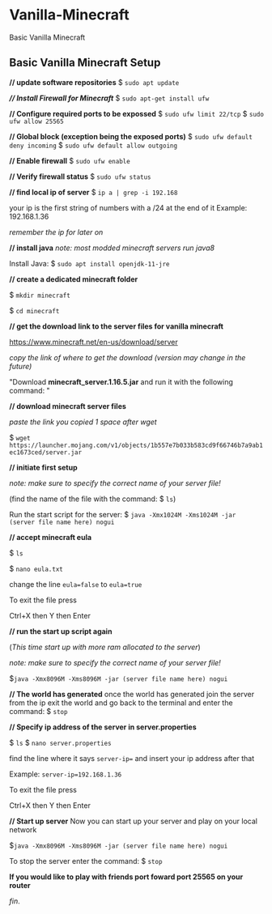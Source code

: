 # Vanilla-Minecraft

Basic Vanilla Minecraft

## Basic Vanilla Minecraft Setup

**// update software repositories**
$ `sudo apt update`

***// Install Firewall for Minecraft***
$ `sudo apt-get install ufw`

**// Configure required ports to be expossed**
$ `sudo ufw limit 22/tcp`
$ `sudo ufw allow 25565`

**// Global block (exception being the exposed ports)**
$ `sudo ufw default deny incoming`
$ `sudo ufw default allow outgoing`

**// Enable firewall**
$ `sudo ufw enable`

**// Verify firewall status**
$ `sudo ufw status`

**// find local ip of server**
$ `ip a | grep -i 192.168`

your ip is the first string of numbers with a /24 at the end of it
Example: 192.168.1.36

*remember the ip for later on*

**// install java**
*note: most modded minecraft servers run java8*

Install Java:
$ `sudo apt install openjdk-11-jre`

**// create a dedicated minecraft folder**

$ `mkdir minecraft`

$ `cd minecraft`

**// get the download link to the server files for vanilla minecraft**

https://www.minecraft.net/en-us/download/server

*copy the link of where to get the download (version may change in the future)*

"Download **minecraft_server.1.16.5.jar** and run it with the following command: "

**// download minecraft server files**

*paste the link you copied 1 space after wget*

$ `wget https://launcher.mojang.com/v1/objects/1b557e7b033b583cd9f66746b7a9ab1ec1673ced/server.jar`

**// initiate first setup**

*note: make sure to specify the correct name of your server file!*

(find the name of the file with the command: $ `ls`)

Run the start script for the server:
$ `java -Xmx1024M -Xms1024M -jar (server file name here) nogui`

**// accept minecraft eula**

$ `ls`

$ `nano eula.txt`

change the line `eula=false` to `eula=true`

To exit the file press

Ctrl+X then Y then Enter

**// run the start up script again**

(*This time start up with more ram allocated to the server*)

*note: make sure to specify the correct name of your server file!*

$`java -Xmx8096M -Xms8096M -jar (server file name here) nogui`

**// The world has generated**
once the world has generated join the server from the ip
exit the world and go back to the terminal and enter the command:
$ `stop`

**// Specify ip address of the server in server.properties**

$ `ls`
$ `nano server.properties`

find the line where it says `server-ip=` and insert your ip address after that

Example: `server-ip=192.168.1.36`

To exit the file press

Ctrl+X then Y then Enter

**// Start up server**
Now you can start up your server and play on your local network

$`java -Xmx8096M -Xms8096M -jar (server file name here) nogui`

To stop the server enter the command:
$ `stop`

**If you would like to play with friends port foward port 25565 on your
router**

$fin.$
